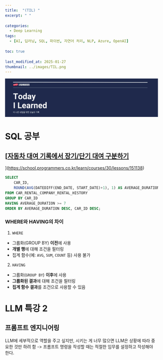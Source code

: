 ```yaml
---
title:  "(TIL) "
excerpt: " "

categories:
  - Deep Learning
tags:
  - [AI, 딥러닝, SQL, 파이썬, 자연어 처리, NLP, Azure, OpenAI]

toc: true

last_modified_at: 2025-01-27
thumbnail: ../images/TIL.png
---
```

![](/images/../images/TIL.png)

# SQL 공부
## [[자동차 대여 기록에서 장기/단기 대여 구분하기](https://school.programmers.co.kr/learn/courses/30/lessons/157342)
](https://school.programmers.co.kr/learn/courses/30/lessons/151138)
```sql
SELECT 
    CAR_ID,
    ROUND(AVG(DATEDIFF(END_DATE, START_DATE)+1), 1) AS AVERAGE_DURATION
FROM CAR_RENTAL_COMPANY_RENTAL_HISTORY
GROUP BY CAR_ID
HAVING AVERAGE_DURATION >= 7
ORDER BY AVERAGE_DURATION DESC, CAR_ID DESC;
```

### WHERE와 HAVING의 차이
1. `WHERE`
  - 그룹화(GROUP BY) **이전**에 사용
  - **개별 행**에 대해 조건을 필터링
  - 집계 함수(예: `AVG`, `SUM`, `COUNT` 등) 사용 불가
2. `HAVING`
  - 그룹화(`GROUP BY`) **이후**에 사용
  - **그룹화된 결과**에 대해 조건을 필터링
  - **집계 함수 결과**를 조건으로 사용할 수 있음


# LLM 특강 2
## 프롬프트 엔지니어링
LLM에 세부적으로 역할을 주고 싶지만, 
시키는 게 너무 많으면 LLM은 상황에 따라 중요한 것만 하려 함
-> 프롬프트 명령을 작성할 때는 적절한 임무를 설정하고 작성해야 한다.
